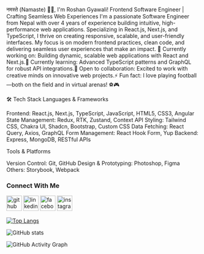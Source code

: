 नमस्ते (Namaste) 🙏🏻, I'm Roshan Gyawali!
Frontend Software Engineer | Crafting Seamless Web Experiences
I'm a passionate Software Engineer from Nepal with over 4 years of experience building intuitive, high-performance web applications. Specializing in React.js, Next.js, and TypeScript, I thrive on creating responsive, scalable, and user-friendly interfaces. My focus is on modern frontend practices, clean code, and delivering seamless user experiences that make an impact.
🔭 Currently working on: Building dynamic, scalable web applications with React and Next.js.🌱 Currently learning: Advanced TypeScript patterns and GraphQL for robust API integrations.👯 Open to collaboration: Excited to work with creative minds on innovative web projects.⚡ Fun fact: I love playing football—both on the field and in virtual arenas! ⚽🎮

🛠 Tech Stack
Languages & Frameworks

Frontend: React.js, Next.js, TypeScript, JavaScript, HTML5, CSS3, Angular
State Management: Redux, RTK, Zustand, Context API
Styling: Tailwind CSS, Chakra UI, Shadcn, Bootstrap, Custom CSS
Data Fetching: React Query, Axios, GraphQL
Form Management: React Hook Form, Yup
Backend: Express, MongoDB, RESTful APIs

Tools & Platforms

Version Control: Git, GitHub
Design & Prototyping: Photoshop, Figma
Others: Storybook, Webpack


### Connect With Me
[<img src='https://cdn.jsdelivr.net/npm/simple-icons@3.0.1/icons/github.svg' alt='github' height='40'>](https://github.com/gyawali9)  [<img src='https://cdn.jsdelivr.net/npm/simple-icons@3.0.1/icons/linkedin.svg' alt='linkedin' height='40'>](https://www.linkedin.com/in/gyawali9/)  [<img src='https://cdn.jsdelivr.net/npm/simple-icons@3.0.1/icons/facebook.svg' alt='facebook' height='40'>](https://www.facebook.com/gyawali9)  [<img src='https://cdn.jsdelivr.net/npm/simple-icons@3.0.1/icons/instagram.svg' alt='instagram' height='40'>](https://www.instagram.com/gyawali9/)  

[![Top Langs](https://github-readme-stats.vercel.app/api/top-langs/?username=gyawali9)](https://github.com/anuraghazra/github-readme-stats)

![GitHub stats](https://github-readme-stats.vercel.app/api?username=gyawali9&show_icons=true)  

![GitHub Activity Graph](https://activity-graph.herokuapp.com/graph?username=gyawali9)  

 

